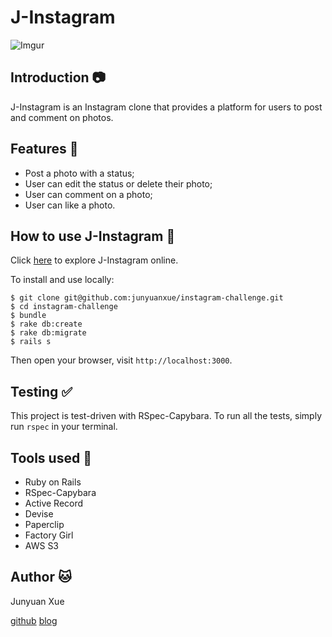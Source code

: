 J-Instagram
===================

![Imgur](http://i.imgur.com/oDehFA6.png)

Introduction :camera:
------------------
J-Instagram is an Instagram clone that provides a platform for users to post and comment on photos.

Features :star2:
--------------
* Post a photo with a status;
* User can edit the status or delete their photo;
* User can comment on a photo;
* User can like a photo.

How to use J-Instagram :page_with_curl:
-------------------------------------
Click [here](http://j-instagram.herokuapp.com/) to explore J-Instagram online.

To install and use locally:
```
$ git clone git@github.com:junyuanxue/instagram-challenge.git
$ cd instagram-challenge
$ bundle
$ rake db:create
$ rake db:migrate
$ rails s
```
Then open your browser, visit `http://localhost:3000`.

Testing :white_check_mark:
---------
This project is test-driven with RSpec-Capybara. To run all the tests, simply run `rspec` in your terminal.

Tools used :wrench:
-----------
* Ruby on Rails
* RSpec-Capybara
* Active Record
* Devise
* Paperclip
* Factory Girl
* AWS S3

Author :cat:
----------------------
Junyuan Xue

[github](https://github.com/junyuanxue)  [blog](https://spinningcodes.wordpress.com/)
